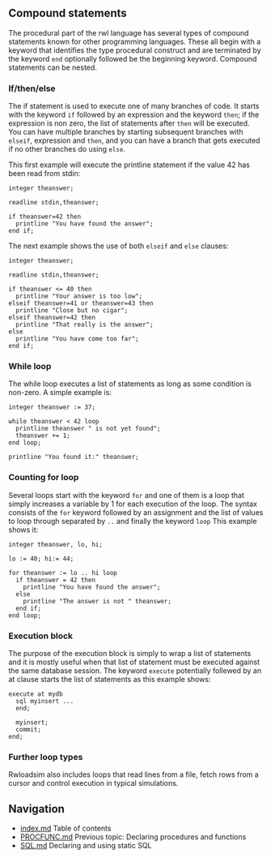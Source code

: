 ## Compound statements
The procedural part of the rwl language has several types of compound statements known for
other programming languages.
These all begin with a keyword that identifies the type procedural construct and
are terminated by the keyword ```end``` optionally followed be the beginning keyword.
Compound statements can be nested.

### If/then/else

The if statement is used to execute one of many branches of code.
It starts with the keyword ```if``` followed by an expression and the keyword ```then```;
if the expression is non zero, the list of statements after ```then``` will be executed.
You can have multiple branches by starting subsequent branches with ```elseif```,
expression and ```then```, and 
you can have a branch that gets executed if no other branches do using ```else```.

This first example will execute the printline statement if the value 42 has been read from stdin:
```
integer theanswer;

readline stdin,theanswer;

if theanswer=42 then
  printline "You have found the answer";
end if;
```
The next example shows the use of both ```elseif``` and ```else``` clauses:
```
integer theanswer;

readline stdin,theanswer;

if theanswer <= 40 then
  printline "Your answer is too low";
elseif theanswer=41 or theanswer=43 then
  printline "Close but no cigar";
elseif theanswer=42 then
  printline "That really is the answer";
else
  printline "You have come too far";
end if;
```
### While loop
The while loop executes a list of statements as long as some condition is non-zero.
A simple example is:
```
integer theanswer := 37;

while theanswer < 42 loop
  printline theanswer " is not yet found";
  theanswer += 1;
end loop;

printline "You found it:" theanswer;
```
### Counting for loop
Several loops start with the keyword ```for``` and one of them is a loop that simply 
increases a variable by 1 for each execution of the loop.
The syntax consists of the ```for``` keyword followed by an assignment and the list of values 
to loop through separated by ```..``` and finally the keyword ```loop```
This example shows it:
```
integer theanswer, lo, hi;

lo := 40; hi:= 44;

for theanswer := lo .. hi loop
  if theanswer = 42 then
    printline "You have found the answer";
  else
    printline "The answer is not " theanswer;
  end if;
end loop;
```
### Execution block
The purpose of the execution block is simply to wrap a list of statements and it is mostly useful
when that list of statement must be executed against the same database session.
The keyword ```execute``` potentially follewed by an at clause starts the list of statements as this example shows:
```
execute at mydb
  sql myinsert ...
  end;

  myinsert;
  commit;
end;
```


### Further loop types
Rwloadsim also includes loops that read lines from a file, fetch rows from a cursor and control execution
in typical simulations.

## Navigation
* [index.md](index.md#rwpload-simulator-users-guide) Table of contents
* [PROCFUNC.md](PROCFUNC.md) Previous topic: Declaring procedures and functions
* [SQL.md](SQL.md) Declaring and using static SQL
